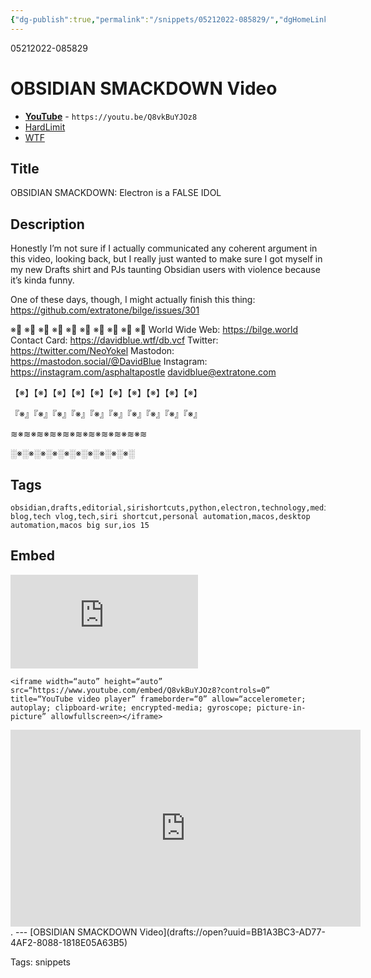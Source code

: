 ```yaml
---
{"dg-publish":true,"permalink":"/snippets/05212022-085829/","dgHomeLink":true,"dgPassFrontmatter":false}
---
```


05212022-085829

# OBSIDIAN SMACKDOWN Video
- [**YouTube**](https://youtu.be/Q8vkBuYJOz8) - `https://youtu.be/Q8vkBuYJOz8`
- [HardLimit](https://video.hardlimit.com/w/9FtbJQ68Y4b9KA8KY27SgH?loop=1&autoplay=1&warningTitle=0&controls=0&peertubeLink=0)
- [WTF](https://davidblue.wtf/drafts/BB1A3BC3-AD77-4AF2-8088-1818E05A63B5.html)

<canvas height="212" width="212" style="box-sizing: border-box; caret-color: rgb(0, 0, 0); color: rgb(0, 0, 0); font-family: &quot;Source Sans Pro&quot;, sans-serif; font-size: 14px; font-style: normal; font-variant-caps: normal; font-weight: 400; letter-spacing: normal; orphans: auto; text-align: start; text-indent: 0px; text-transform: none; white-space: normal; widows: auto; word-spacing: 0px; -webkit-tap-highlight-color: rgba(0, 0, 0, 0); -webkit-text-size-adjust: 100%; -webkit-text-stroke-width: 0px; text-decoration: none; height: 212px; width: 212px;"></canvas>

## Title
OBSIDIAN SMACKDOWN: Electron is a FALSE IDOL

## Description

Honestly I’m not sure if I actually communicated any coherent argument in this video, looking back, but I really just wanted to make sure I got myself in my new Drafts shirt and PJs taunting Obsidian users with violence because it’s kinda funny. 

One of these days, though, I might actually finish this thing: https://github.com/extratone/bilge/issues/301

※⃣   ※⃣   ※⃣   ※⃣   ※⃣   ※⃣   ※⃣   ※⃣   ※⃣   ※⃣
World Wide Web: https://bilge.world 
Contact Card: https://davidblue.wtf/db.vcf
Twitter: https://twitter.com/NeoYokel 
Mastodon: https://mastodon.social/@DavidBlue 
Instagram: https://instagram.com/asphaltapostle
davidblue@extratone.com 

【※】【※】【※】【※】【※】【※】【※】【※】【※】【※】

『※』『※』『※』『※』『※』『※』『※』『※』『※』『※』

≋※≋※≋※≋※≋※≋※≋※≋※≋※≋※≋

░※░※░※░※░※░※░※░※░※░※░

## Tags

```
obsidian,drafts,editorial,sirishortcuts,python,electron,technology,media,software,ios,smartphones,tech blog,tech vlog,tech,siri shortcut,personal automation,macos,desktop automation,macos big sur,ios 15
```

## Embed

<iframe width="auto" height="auto" src="https://www.youtube.com/embed/Q8vkBuYJOz8?controls=0" title="YouTube video player" frameborder="0" allow="accelerometer; autoplay; clipboard-write; encrypted-media; gyroscope; picture-in-picture" allowfullscreen></iframe>

```
<iframe width=“auto” height=“auto” src=“https://www.youtube.com/embed/Q8vkBuYJOz8?controls=0” title=“YouTube video player” frameborder=“0” allow=“accelerometer; autoplay; clipboard-write; encrypted-media; gyroscope; picture-in-picture” allowfullscreen></iframe>
```

<iframe title="OBSIDIAN SMACKDOWN: Electron is a FALSE IDOL" width="560" height="315" src="https://video.hardlimit.com/videos/embed/464bdea8-00b1-4efc-99a5-30cec468efd7?loop=1&amp;autoplay=1&amp;warningTitle=0&amp;controls=0&amp;peertubeLink=0" frameborder="0" allowfullscreen="" sandbox="allow-same-origin allow-scripts allow-popups"></iframe>.
---
[OBSIDIAN SMACKDOWN Video](drafts://open?uuid=BB1A3BC3-AD77-4AF2-8088-1818E05A63B5)

Tags:
  snippets